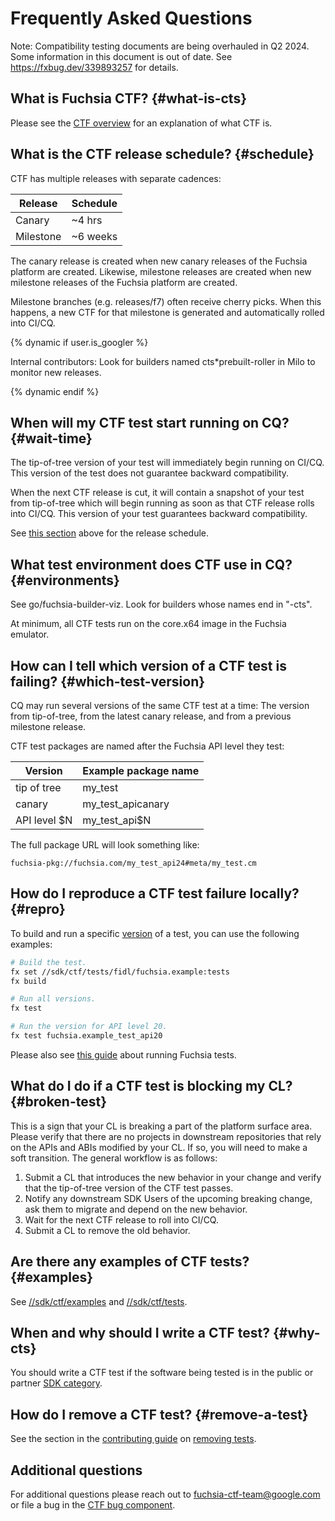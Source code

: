 # Frequently Asked Questions

Note: Compatibility testing documents are being overhauled in Q2
2024.  Some information in this document is out of date. See
https://fxbug.dev/339893257 for details.

## What is Fuchsia CTF? {#what-is-cts}

Please see the [CTF overview] for an explanation of what CTF is.

## What is the CTF release schedule? {#schedule}

CTF has multiple releases with separate cadences:

| Release  | Schedule |
|----------|----------|
| Canary   | ~4 hrs   |
| Milestone| ~6 weeks |

The canary release is created when new canary releases of the Fuchsia platform
are created. Likewise, milestone releases are created when new milestone releases
of the Fuchsia platform are created.

Milestone branches (e.g. releases/f7) often receive cherry picks. When this
happens, a new CTF for that milestone is generated and automatically rolled
into CI/CQ.

{% dynamic if user.is_googler %}

Internal contributors: Look for builders named cts*prebuilt-roller in Milo
to monitor new releases.

{% dynamic endif %}

## When will my CTF test start running on CQ? {#wait-time}

The tip-of-tree version of your test will immediately begin running on CI/CQ.
This version of the test does not guarantee backward compatibility.

When the next CTF release is cut, it will contain a snapshot of your test from
tip-of-tree which will begin running as soon as that CTF release rolls into
CI/CQ.  This version of your test guarantees backward compatibility.

See [this section](#schedule) above for the release schedule.

## What test environment does CTF use in CQ? {#environments}

See go/fuchsia-builder-viz. Look for builders whose names end in "-cts".

At minimum, all CTF tests run on the core.x64 image in the Fuchsia emulator.

## How can I tell which version of a CTF test is failing? {#which-test-version}

CQ may run several versions of the same CTF test at a time: The version from
tip-of-tree, from the latest canary release, and from a previous milestone
release.

CTF test packages are named after the Fuchsia API level they test:

| Version | Example package name |
|-|-|
| tip of tree  | my_test |
| canary       | my_test_apicanary |
| API level $N | my_test_api$N |

The full package URL will look something like:

```text
fuchsia-pkg://fuchsia.com/my_test_api24#meta/my_test.cm
```

## How do I reproduce a CTF test failure locally? {#repro}

To build and run a specific [version](#which-test-version) of a test, you can
use the following examples:

```sh
# Build the test.
fx set //sdk/ctf/tests/fidl/fuchsia.example:tests
fx build

# Run all versions.
fx test

# Run the version for API level 20.
fx test fuchsia.example_test_api20
```

Please also see [this guide][run_fuchsia_tests] about running Fuchsia tests.

## What do I do if a CTF test is blocking my CL? {#broken-test}

This is a sign that your CL is breaking a part of the platform surface area.
Please verify that there are no projects in downstream repositories that rely
on the APIs and ABIs modified by your CL. If so, you will need to make a
soft transition. The general workflow is as follows:

1. Submit a CL that introduces the new behavior in your change and verify that
   the tip-of-tree version of the CTF test passes.
1. Notify any downstream SDK Users of the upcoming breaking change, ask them to
   migrate and depend on the new behavior.
1. Wait for the next CTF release to roll into CI/CQ.
1. Submit a CL to remove the old behavior.

## Are there any examples of CTF tests? {#examples}

See [//sdk/ctf/examples] and [//sdk/ctf/tests].

## When and why should I write a CTF test? {#why-cts}

You should write a CTF test if the software being tested is in the public or
partner [SDK category].

## How do I remove a CTF test? {#remove-a-test}

See the section in the [contributing guide](contributing_tests.md) on
[removing tests](contributing_tests.md#remove-a-test).

## Additional questions

For additional questions please reach out to <fuchsia-ctf-team@google.com> or
file a bug in the [CTF bug component].

[CTF bug component]: https://bugs.fuchsia.dev/p/fuchsia/issues/entry?template=Fuchsia+Compatibility+Test+Suite+%28CTS%29
[CTF overview]: /docs/development/testing/ctf/overview.md
[run_fuchsia_tests]: /docs/development/testing/run_fuchsia_tests.md
[//sdk/ctf/examples]: /sdk/ctf/tests/examples/
[//sdk/ctf/tests]: /sdk/ctf/tests/
[SDK category]: /docs/contribute/sdk/categories.md
